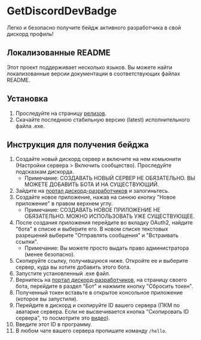 ﻿# GetDiscordDevBadge
Легко и безопасно получите бейдж активного разработчика в свой дискорд профиль!

## Локализованные README
Этот проект поддерживает несколько языков. Вы можете найти локализованные версии документации в соответствующих файлах README.

## Установка
1. Проследуйте на страницу [релизов](https://github.com/intjiraya/GetDiscordDevBadge/releases).
2. Скачайте последнюю стабильную версию (latest) исполнительного файла .exe.

## Инструкция для получения бейджа
1. Создайте новый дискорд сервер и включите на нем комьюнити (Настройки сервера > Включить сообщество). Проследуйте подсказкам дискорда.
    * Примечание: СОЗДАВАТЬ НОВЫЙ СЕРВЕР НЕ ОБЯЗАТЕЛЬНО. ВЫ МОЖЕТЕ ДОБАВИТЬ БОТА И НА СУЩЕСТВУЮЩИЙ.
2. Зайдите на [портал дискорд-разработчиков](https://discord.com/developers/applications) и залогиньтесь.
3. Создайте новое приложение, нажав на синюю кнопку "Новое приложение" в правом верхнем углу.
    * Примечание: СОЗДАВАТЬ НОВОЕ ПРИЛОЖЕНИЕ НЕ ОБЯЗАТЕЛЬНО. МОЖНО ИСПОЛЬЗОВАТЬ УЖЕ СУЩЕСТВУЮЩЕЕ.
4. После создания приложения перейдите во вкладку OAuth2, найдите "бота" в списке и выберите его. В новом списке текстовых разрешений выберите "Отправлять сообщения" и "Встраивать ссылки".
    * Примечание: Вы можете просто выдать право администратора (менее безопасно).
5. Скопируйте ссылку, получившуюся ниже. Откройте ее и выберите сервер, куда вы хотите добавить этого бота.
6. Запустите установленный .exe файл.
7. Вернитесь на [портал дискорд-разработчиков](https://discord.com/developers/applications), на страницу своего бота, перейдите в раздел "Бот" и нажмите кнопку "Сбросить токен".
8. Полученный токен вставьте в открытое консольное приложение (которое вы запустили).
9. Перейдите в дискорд и скопируйте ID вашего сервера (ПКМ по аватарке сервера. Если не высвечивается кнопка "Скопировать ID сервера", то посмотрите это [видео](https://youtu.be/Akturol-8o4?t=25)).
10. Введите этот ID в программу.
11. В любом чате вашего сервера пропишите команду `/hello`.
